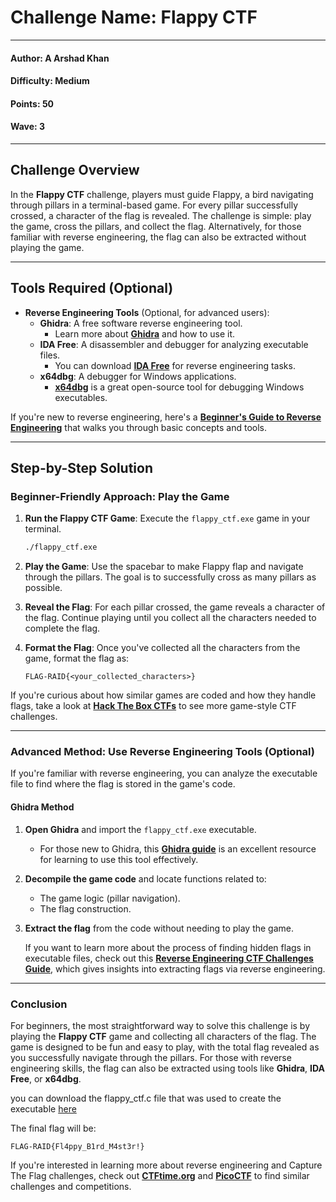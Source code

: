 # Challenge Name: **Flappy CTF**

---

#### Author: A Arshad Khan

#### Difficulty: Medium

#### Points: 50

#### Wave: 3

---

## Challenge Overview

In the **Flappy CTF** challenge, players must guide Flappy, a bird navigating through pillars in a terminal-based game. For every pillar successfully crossed, a character of the flag is revealed. The challenge is simple: play the game, cross the pillars, and collect the flag. Alternatively, for those familiar with reverse engineering, the flag can also be extracted without playing the game.

---

## Tools Required (Optional)

- **Reverse Engineering Tools** (Optional, for advanced users):
  - **Ghidra**: A free software reverse engineering tool.
    - Learn more about **[Ghidra](https://ghidra-sre.org/)** and how to use it.
  - **IDA Free**: A disassembler and debugger for analyzing executable files.
    - You can download **[IDA Free](https://hex-rays.com/ida-free/)** for reverse engineering tasks.
  - **x64dbg**: A debugger for Windows applications.
    - **[x64dbg](https://x64dbg.com/)** is a great open-source tool for debugging Windows executables.

If you're new to reverse engineering, here's a **[Beginner's Guide to Reverse Engineering](https://ctf101.org/reverse-engineering/overview/)** that walks you through basic concepts and tools.

---

## Step-by-Step Solution

### Beginner-Friendly Approach: Play the Game

1. **Run the Flappy CTF Game**: Execute the `flappy_ctf.exe` game in your terminal.

   ```bash
   ./flappy_ctf.exe
   ```

2. **Play the Game**: Use the spacebar to make Flappy flap and navigate through the pillars. The goal is to successfully cross as many pillars as possible.

3. **Reveal the Flag**: For each pillar crossed, the game reveals a character of the flag. Continue playing until you collect all the characters needed to complete the flag.

4. **Format the Flag**: Once you've collected all the characters from the game, format the flag as:

   ```text
   FLAG-RAID{<your_collected_characters>}
   ```

If you're curious about how similar games are coded and how they handle flags, take a look at **[Hack The Box CTFs](https://www.hackthebox.com/hacker/ctf)** to see more game-style CTF challenges.

---

### Advanced Method: Use Reverse Engineering Tools (Optional)

If you're familiar with reverse engineering, you can analyze the executable file to find where the flag is stored in the game's code.

#### Ghidra Method

1. **Open Ghidra** and import the `flappy_ctf.exe` executable.
   - For those new to Ghidra, this **[Ghidra guide](https://www.varonis.com/blog/how-to-use-ghidra)** is an excellent resource for learning to use this tool effectively.

2. **Decompile the game code** and locate functions related to:
   - The game logic (pillar navigation).
   - The flag construction.

3. **Extract the flag** from the code without needing to play the game.

   If you want to learn more about the process of finding hidden flags in executable files, check out this **[Reverse Engineering CTF Challenges Guide](https://infosecwriteups.com/reverse-engineering-ctf-newbies-part-1-cbd0aa47a90d)**, which gives insights into extracting flags via reverse engineering.

---

### Conclusion

For beginners, the most straightforward way to solve this challenge is by playing the **Flappy CTF** game and collecting all characters of the flag. The game is designed to be fun and easy to play, with the total flag revealed as you successfully navigate through the pillars. For those with reverse engineering skills, the flag can also be extracted using tools like **Ghidra**, **IDA Free**, or **x64dbg**.

you can download the flappy_ctf.c file that was used to create the executable [here](\Solution-Files\Flappy-CTF\flappy_ctf.c)

The final flag will be:

```text
FLAG-RAID{Fl4ppy_B1rd_M4st3r!}
```

If you're interested in learning more about reverse engineering and Capture The Flag challenges, check out **[CTFtime.org](https://ctftime.org/)** and **[PicoCTF](https://play.picoctf.org/)** to find similar challenges and competitions.
